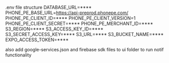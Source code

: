 .env file structure
DATABASE_URL=****
PHONE_PE_BASE_URL=https://api-preprod.phonepe.com/
PHONE_PE_CLIENT_ID=****
PHONE_PE_CLIENT_VERSION=1
PHONE_PE_CLIENT_SECRET=****
PHONE_PE_MERCHANT_ID=****
S3_REGION=****
S3_ACCESS_KEY_ID=****
S3_SECRET_ACCESS_KEY=****
S3_URL=****
S3_BUCKET_NAME=****
EXPO_ACCESS_TOKEN=****


also add google-services.json and firebase sdk files to ui folder to run notif functionality
